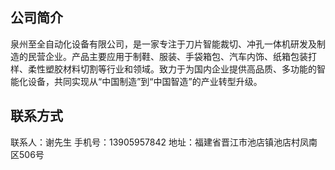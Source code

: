 ## 公司简介
泉州至全自动化设备有限公司，是一家专注于刀片智能裁切、冲孔一体机研发及制造的民营企业。产品主要应用于制鞋、服装、手袋箱包、汽车内饰、纸箱包装打样、柔性塑胶材料切割等行业和领域。致力于为国内企业提供高品质、多功能的智能化设备，共同实现从“中国制造”到“中国智造”的产业转型升级。
## 联系方式
联系人：谢先生
手机号：13905957842
地址：福建省晋江市池店镇池店村凤南区506号
